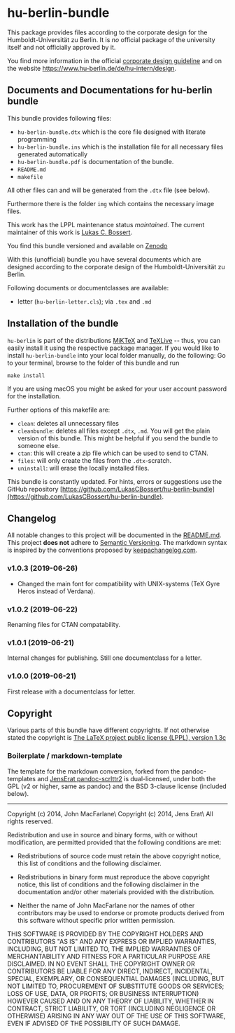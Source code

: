 hu-berlin-bundle
================

This package provides files according to the corporate design
for the Humboldt-Universität zu Berlin.
It is _no_ official package of the university itself and
not officially approved by it.

You find more information in the official [corporate design guideline](https://www.hu-berlin.de/de/hu-intern/design/basiselemente/leitfaden-corporate-design-hu.pdf)
and on the website <https://www.hu-berlin.de/de/hu-intern/design>.

## Documents and Documentations for hu-berlin bundle

This bundle provides following files:

  * `hu-berlin-bundle.dtx` which is the core file designed with literate programming
  * `hu-berlin-bundle.ins` which is the installation file for all necessary files generated automatically
  * `hu-berlin-bundle.pdf` is documentation of the bundle.
  * `README.md`
  * `makefile`

All other files can and will be generated from the `.dtx` file (see below).

Furthermore there is the folder `img` which contains the necessary image files.

This work has the LPPL maintenance status _maintained_.
The current maintainer of this work is [Lukas C. Bossert](https://github.com/lukascbossert).

You find this bundle versioned and available on [Zenodo](https://doi.org/10.5281/zenodo.3251728)


With this (unofficial) bundle you have several documents which are designed according to the corporate design of the Humboldt-Universität zu Berlin.

Following documents or documentclasses are available:

* letter (`hu-berlin-letter.cls`); via `.tex` and `.md`

## Installation of the bundle
`hu-berlin` is part of the distributions [MiKTeX](http://www.miktex.org)
and [TeXLive](http://www.tug.org/texlive) -- thus, you
can easily install it using the respective package manager.
If you would like to
install `hu-berlin-bundle` into your local folder  manually, do the following:
Go to your terminal, browse to the folder of this bundle and run

```
make install
```

If you are using macOS you might be asked for your user account password for the installation.

Further options of this makefile are:

* `clean`:  deletes all unnecessary files
* `cleanbundle`:  deletes all files except `.dtx`, `.md`. You will get the plain version of this bundle.
This might be helpful if you send the bundle to someone else.
* `ctan`:  this will create a zip file which can be used to send to CTAN.
* `files`: will only create the files from the `.dtx`-scratch.
* `uninstall`: will erase the locally installed files.

This bundle is constantly updated. For hints, errors or suggestions use the GitHub repository [https://github.com/LukasCBossert/hu-berlin-bundle](https://github.com/LukasCBossert/hu-berlin-bundle).

## Changelog

All notable changes to this project will be documented in the [README.md](https://github.com/LukasCBossert/hu-berlin-bundle/blob/master/README.md).
This project **does not** adhere to [Semantic Versioning](http://semver.org/).
The markdown syntax is inspired by the conventions proposed by [keepachangelog.com](http://keepachangelog.com/).

### v1.0.3 (2019-06-26)
 * Changed the main font for compatibility with UNIX-systems (TeX Gyre Heros instead of Verdana).

### v1.0.2 (2019-06-22)
 Renaming files for CTAN compatability.

### v1.0.1 (2019-06-21)
 Internal changes for publishing. Still one documentclass for a letter.

### v1.0.0 (2019-06-21)
 First release with a documentclass for letter.

## Copyright
Various parts of this bundle have different copyrights.
If not otherwise stated the copyright is [The LaTeX project public license (LPPL), version 1.3c](https://www.latex-project.org/lppl/lppl-1-3c/)

### Boilerplate / markdown-template
The template for the markdown conversion,
forked from the pandoc-templates and [JensErat pandoc-scrlttr2](https://github.com/JensErat/pandoc-scrlttr2) is dual-licensed,
under both the GPL (v2 or higher, same as pandoc) and the BSD 3-clause license (included below).

----

Copyright (c) 2014, John MacFarlane\\
Copyright (c) 2014, Jens Erat\\
All rights reserved.

Redistribution and use in source and binary forms, with or without
modification, are permitted provided that the following conditions are met:

*  Redistributions of source code must retain the above copyright notice, this list of conditions and the following disclaimer.

* Redistributions in binary form must reproduce the above copyright notice, this list of conditions and the following disclaimer in the documentation and/or other materials provided with the distribution.

* Neither the name of John MacFarlane nor the names of other contributors may be used to endorse or promote products derived from this software without specific prior written permission.

THIS SOFTWARE IS PROVIDED BY THE COPYRIGHT HOLDERS AND CONTRIBUTORS
"AS IS" AND ANY EXPRESS OR IMPLIED WARRANTIES, INCLUDING, BUT NOT
LIMITED TO, THE IMPLIED WARRANTIES OF MERCHANTABILITY AND FITNESS FOR
A PARTICULAR PURPOSE ARE DISCLAIMED. IN NO EVENT SHALL THE COPYRIGHT
OWNER OR CONTRIBUTORS BE LIABLE FOR ANY DIRECT, INDIRECT, INCIDENTAL,
SPECIAL, EXEMPLARY, OR CONSEQUENTIAL DAMAGES (INCLUDING, BUT NOT
LIMITED TO, PROCUREMENT OF SUBSTITUTE GOODS OR SERVICES; LOSS OF USE,
DATA, OR PROFITS; OR BUSINESS INTERRUPTION) HOWEVER CAUSED AND ON ANY
THEORY OF LIABILITY, WHETHER IN CONTRACT, STRICT LIABILITY, OR TORT
(INCLUDING NEGLIGENCE OR OTHERWISE) ARISING IN ANY WAY OUT OF THE USE
OF THIS SOFTWARE, EVEN IF ADVISED OF THE POSSIBILITY OF SUCH DAMAGE.
